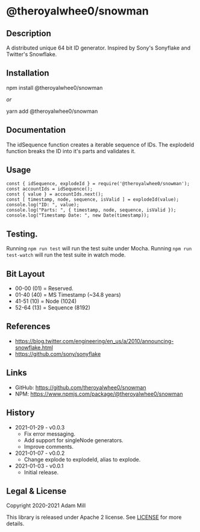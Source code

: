 # @theroyalwhee0/snowman

## Description
A distributed unique 64 bit ID generator. Inspired by Sony's Sonyflake and Twitter's Snowflake.


## Installation
npm install @theroyalwhee0/snowman

*or*

yarn add @theroyalwhee0/snowman


## Documentation
The idSequence function creates a iterable sequence of IDs. The explodeId function breaks the ID into it's parts and validates it.


## Usage
```
const { idSequence, explodeId } = require('@theroyalwhee0/snowman');
const accountIds = idSequence();
const { value } = accountIds.next();
const [ timestamp, node, sequence, isValid ] = explodeId(value);
console.log("ID: ", value);
console.log("Parts: ", { timestamp, node, sequence, isValid });
console.log("Timestamp Date: ", new Date(timestamp));
```


## Testing.
Running ```npm run test``` will run the test suite under Mocha. Running ```npm run test-watch``` will run the test suite in watch mode.


## Bit Layout
- 00-00 (01) = Reserved.
- 01-40 (40) = MS Timestamp (~34.8 years)
- 41-51 (10) = Node (1024)
- 52-64 (13) = Sequence (8192)


## References
- https://blog.twitter.com/engineering/en_us/a/2010/announcing-snowflake.html
- https://github.com/sony/sonyflake


## Links
- GitHub: https://github.com/theroyalwhee0/snowman
- NPM: https://www.npmjs.com/package/@theroyalwhee0/snowman


## History
- 2021-01-29 - v0.0.3
  - Fix error messaging.
  - Add support for singleNode generators.
  - Improve comments.
- 2021-01-07 - v0.0.2
  - Change explode to explodeId, alias to explode.
- 2021-01-03 - v0.0.1
  - Initial release.


## Legal & License
Copyright 2020-2021 Adam Mill

This library is released under Apache 2 license. See [LICENSE](https://github.com/theroyalwhee0/snowman/blob/master/LICENSE) for more details.

